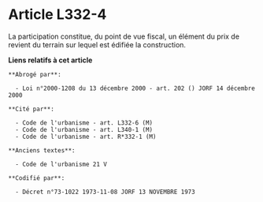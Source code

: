 # Article L332-4

La participation constitue, du point de vue fiscal, un élément du prix de revient du terrain sur lequel est édifiée la
construction.

**Liens relatifs à cet article**

	**Abrogé par**:

	  - Loi n°2000-1208 du 13 décembre 2000 - art. 202 () JORF 14 décembre 2000

	**Cité par**:

	  - Code de l'urbanisme - art. L332-6 (M)
	  - Code de l'urbanisme - art. L340-1 (M)
	  - Code de l'urbanisme - art. R*332-1 (M)

	**Anciens textes**:

	  - Code de l'urbanisme 21 V

	**Codifié par**:

	  - Décret n°73-1022 1973-11-08 JORF 13 NOVEMBRE 1973
